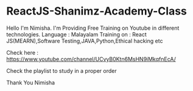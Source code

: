 # ReactJS-Shanimz-Academy-Class

Hello I'm Nimisha.
I'm Providing Free Training on Youtube in different technologies.
Language : Malayalam
Training on : React JS(MEARN),Software Testing,JAVA,Python,Ethical hacking etc

Check here : https://www.youtube.com/channel/UCvyB0Ktn6MsHN9iMkqfnEcA/

Check the playlist to study in a proper order

Thank You
Nimisha
